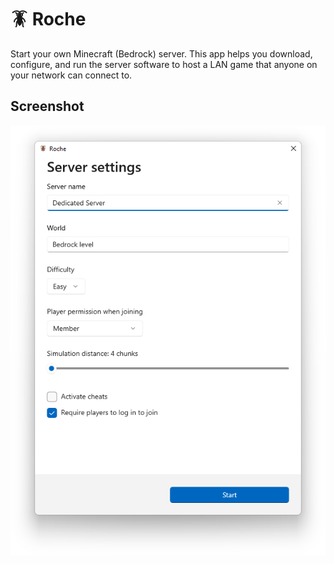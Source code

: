🪳 Roche
=======

Start your own Minecraft (Bedrock) server. This app helps you download, configure, and run the server software to host a LAN game that anyone on your network can connect to.

Screenshot
----------

![Server settings page](.github/Screenshot.png)
